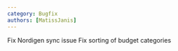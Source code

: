 ```yaml
---
category: Bugfix
authors: [MatissJanis]
---
```


Fix Nordigen sync issue
Fix sorting of budget categories
